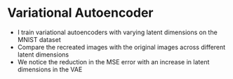 # Variational Autoencoder
* I train variational autoencoders with varying latent dimensions on the MNIST dataset
* Compare the recreated images with the original images across different latent dimensions
* We notice the reduction in the MSE error with an increase in latent dimensions in the VAE
